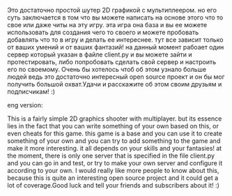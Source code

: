 Это достаточно простой шутер 2D графикой с мультиплеером. но его суть заключается в том что вы можете написать на основе этого что то свое или даже читы на эту игру. эта игра она база и вы ее можете использовать для создания чего то своего и можете пробовать добавлять что то в игру и делать ее интереснее. тут все зависит только от ваших умений и от ваших фантазий! на данный момент рабоает один сервер который указан в файле client.py и вы можете зайти и протестировать, либо попробовать сделать свой сервер и настроить его по своемому. Очень бы хотелось чтоб об этом узнало больше людей ведь это достаточно интересный open source проект и он бы мог получить большой охват.Удачи и расскажите об этом своим друзьям и подписчикам! :) 

eng version:

This is a fairly simple 2D graphics shooter with multiplayer. but its essence lies in the fact that you can write something of your own based on this, or even cheats for this game. this game is a base and you can use it to create something of your own and you can try to add something to the game and make it more interesting. it all depends on your skills and your fantasies! at the moment, there is only one server that is specified in the file client.py and you can go in and test, or try to make your own server and configure it according to your own. I would really like more people to know about this, because this is quite an interesting open source project and it could get a lot of coverage.Good luck and tell your friends and subscribers about it! :)
